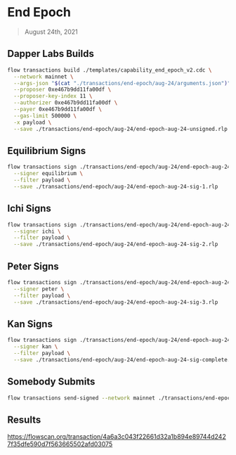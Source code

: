 # End Epoch
> August 24th, 2021

## Dapper Labs Builds

```sh
flow transactions build ./templates/capability_end_epoch_v2.cdc \
  --network mainnet \
  --args-json "$(cat "./transactions/end-epoch/aug-24/arguments.json")" \
  --proposer 0xe467b9dd11fa00df \
  --proposer-key-index 11 \
  --authorizer 0xe467b9dd11fa00df \
  --payer 0xe467b9dd11fa00df \
  --gas-limit 500000 \
  -x payload \
  --save ./transactions/end-epoch/aug-24/end-epoch-aug-24-unsigned.rlp
```

## Equilibrium Signs

```sh
flow transactions sign ./transactions/end-epoch/aug-24/end-epoch-aug-24-unsigned.rlp \
  --signer equilibrium \
  --filter payload \
  --save ./transactions/end-epoch/aug-24/end-epoch-aug-24-sig-1.rlp
```

## Ichi Signs

```sh
flow transactions sign ./transactions/end-epoch/aug-24/end-epoch-aug-24-sig-1.rlp \
  --signer ichi \
  --filter payload \
  --save ./transactions/end-epoch/aug-24/end-epoch-aug-24-sig-2.rlp
```

## Peter Signs

```sh
flow transactions sign ./transactions/end-epoch/aug-24/end-epoch-aug-24-sig-2.rlp \
  --signer peter \
  --filter payload \
  --save ./transactions/end-epoch/aug-24/end-epoch-aug-24-sig-3.rlp
```

## Kan Signs

```sh
flow transactions sign ./transactions/end-epoch/aug-24/end-epoch-aug-24-sig-3.rlp \
  --signer kan \
  --filter payload \
  --save ./transactions/end-epoch/aug-24/end-epoch-aug-24-sig-complete.rlp
```

## Somebody Submits

```sh
flow transactions send-signed --network mainnet ./transactions/end-epoch/aug-24/end-epoch-aug-24-sig-complete.rlp
```

## Results

https://flowscan.org/transaction/4a6a3c043f22661d32a1b894e89744d2427f35dfe590d7f563665502afd03075

